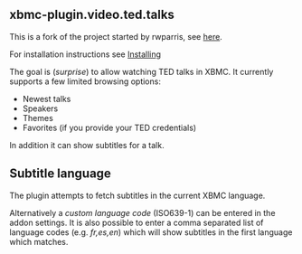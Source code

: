 xbmc-plugin.video.ted.talks
---------------------------

This is a fork of the project started by rwparris, see [here](http://forum.xbmc.org/showthread.php?tid=36866).

For installation instructions see [Installing](https://github.com/moreginger/xbmc-plugin.video.ted.talks/wiki/Installing)

The goal is (_surprise_) to allow watching TED talks in XBMC.
It currently supports a few limited browsing options:
* Newest talks
* Speakers
* Themes
* Favorites (if you provide your TED credentials)

In addition it can show subtitles for a talk.

Subtitle language
-----------------
The plugin attempts to fetch subtitles in the current XBMC language.

Alternatively a _custom language code_ (ISO639-1) can be entered in the addon settings.
It is also possible to enter a comma separated list of language codes (e.g. _fr,es,en_)
which will show subtitles in the first language which matches.